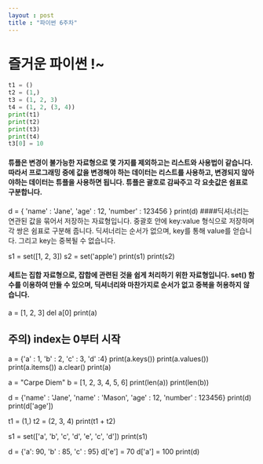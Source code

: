 ```yaml
---
layout : post
title : "파이썬 6주차"
---
```


# 즐거운 파이썬 !~

```python
t1 = ()
t2 = (1,)
t3 = (1, 2, 3)
t4 = (1, 2, (3, 4))
print(t1)
print(t2)
print(t3)
print(t4)
t3[0] = 10
```
#### 튜플은 변경이 불가능한 자료형으로 몇 가지를 제외하고는 리스트와 사용법이 같습니다. 따라서 프로그래밍 중에 값을 변경해야 하는 데이터는 리스트를 사용하고, 변경되지 않아야하는 데이터는 튜플을 사용하면 됩니다. 튜플은 괄호로 감싸주고 각 요솟값은 쉼표로 구분합니다.

d = { 'name' : 'Jane', 'age' : 12, 'number' : 123456 }
print(d)
####딕셔너리는 연관된 값을 묶어서 저장하는 자료형입니다. 중괄호 안에 key:value 형식으로 저장하며 각 쌍은 쉼표로 구분해 줍니다. 딕셔너리는 순서가 없으며, key를 통해 value를 얻습니다. 그리고 key는 중복될 수 없습니다.

s1 = set([1, 2, 3])
s2 = set('apple')
print(s1)
print(s2)

#### 세트는 집합 자료형으로, 잡합에 관련된 것을 쉽게 처리하기 위한 자료형입니다. set() 함수를 이용하여 만들 수 있으며, 딕셔너리와 마찬가지로 순서가 없고 중복을 허용하지 않습니다.
 
a = [1, 2, 3]
del a[0]
print(a) 

## 주의) index는 0부터 시작

a = {'a' : 1, 'b' : 2, 'c' : 3, 'd' :4}
print(a.keys())
print(a.values())
print(a.items())
a.clear()
print(a)

a  = "Carpe Diem"
b  = [1, 2, 3, 4, 5, 6]
print(len(a))
print(len(b))


d = {'name' : 'Jane', 'name' : 'Mason', 'age' : 12, 'number' : 123456}
print(d)
print(d['age'])

t1 = (1,)
t2 = (2, 3, 4)
print(t1 + t2)

s1 = set(['a', 'b', 'c', 'd', 'e', 'c', 'd'])
print(s1)

d = {'a': 90, 'b' : 85, 'c' : 95}
d['e'] = 70
d['a'] = 100
print(d)
